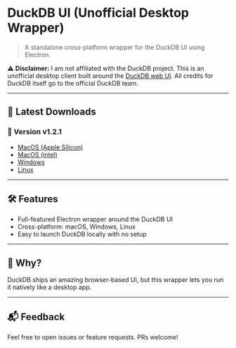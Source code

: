 # DuckDB UI (Unofficial Desktop Wrapper)

> A standalone cross-platform wrapper for the DuckDB UI using Electron.

⚠️ **Disclaimer:** I am not affiliated with the DuckDB project. This is an unofficial desktop client built around the [DuckDB web UI](https://duckdb.org/docs/stable/extensions/ui). All credits for DuckDB itself go to the official DuckDB team.

---

## 🚀 Latest Downloads

### 🔖 Version v1.2.1
- [MacOS (Apple Silicon)](https://github.com/tcboles/duckdb-ui/releases/download/v1.2.1/DuckDB-1.2.1-2-arm64.dmg)
- [MacOS (intel)](https://github.com/tcboles/duckdb-ui/releases/download/v1.2.1/DuckDB-1.2.1-2.dmg)
- [Windows](https://github.com/tcboles/duckdb-ui/releases/download/v1.2.1/DuckDB.Setup.1.2.1-2.exe)
- [Linux](https://github.com/tcboles/duckdb-ui/releases/download/v1.2.1/DuckDB-1.2.1-2.AppImage)

---

## 🛠 Features
- Full-featured Electron wrapper around the DuckDB UI
- Cross-platform: macOS, Windows, Linux
- Easy to launch DuckDB locally with no setup

---

## 🧪 Why?
DuckDB ships an amazing browser-based UI, but this wrapper lets you run it natively like a desktop app.

---

## 📬 Feedback
Feel free to open issues or feature requests. PRs welcome!